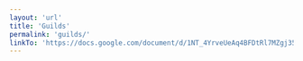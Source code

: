 ```yaml
---
layout: 'url'
title: 'Guilds'
permalink: 'guilds/'
linkTo: 'https://docs.google.com/document/d/1NT_4YrveUeAq4BFDtRl7MZgj35A7ymp_QP9ReO0UJMw/edit#'
---
```

